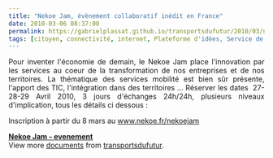 ```yaml
---
title: "Nekoe Jam, évènement collaboratif inédit en France"
date: 2010-03-06 08:37:00
permalink: https://gabrielplassat.github.io/transportsdufutur/2010/03/nekoe-jam-evenement-collaboratif-inedit-en-france.html
tags: [citoyen, connectivité, internet, Plateforme d'idées, Service de mobilité]
---
```


<p style="text-align: justify">Pour inventer l'économie de demain, le Nekoe Jam place l'innovation par les services au coeur de la transformation de nos entreprises et de nos territoires. La thématique des services mobilité est bien sûr présente, l'apport des TIC, l'intégration dans des territoires ... Réserver les dates  27-28-29 Avril 2010, 3 jours d'échanges 24h/24h, plusieurs niveaux d'implication, tous les détails ci dessous :</p> <p style="text-align: justify">Inscription à partir du 8 mars au <a href="http://www.nekoe.fr/nekoejam">www.nekoe.fr/nekoejam</a><font color="#f8911e" face="ArialMT"><font color="#f8911e" face="ArialMT"></font></font></p> <div id="__ss_3349081"><strong><a href="http://www.slideshare.net/transportsdufutur/nekoe-jam-evenement" title="Nekoe Jam - evenement">Nekoe Jam - evenement</a></strong>   <div>View more <a href="http://www.slideshare.net/">documents</a> from <a href="http://www.slideshare.net/transportsdufutur">transportsdufutur</a>.</div></div>
